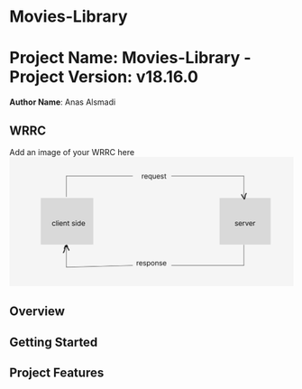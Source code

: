 # Movies-Library

# Project Name: Movies-Library - Project Version: v18.16.0

**Author Name**: Anas Alsmadi

## WRRC
Add an image of your WRRC here
![image](./assets/Screenshot%202023-04-27%20142205.png)

## Overview

## Getting Started
<!-- What are the steps that a user must take in order to build this app on their own machine and get it running? -->

## Project Features
<!-- What are the features included in you app -->